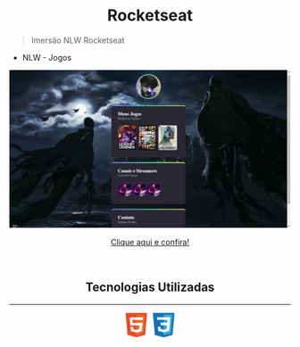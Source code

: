 <div align="center">
 <h1>Rocketseat</h1>
</div>
<blockquote>Imersão NLW Rocketseat</blockquote>

- NLW - Jogos


<div align="center">

<p><img alt="Imagem do projeto" src="./assets/Rocketseat.png" /></p>

<a href="https://wessslima.github.io/rocketseat/">Clique aqui e confira!</a>

<br>
<h2>Tecnologias Utilizadas</h2>
<hr>

<img align="center" alt="HTML" height="45" width="45" src="https://raw.githubusercontent.com/devicons/devicon/master/icons/html5/html5-original.svg">
  <img align="center" alt="CSS" height="45" width="45" src="https://raw.githubusercontent.com/devicons/devicon/master/icons/css3/css3-original.svg">




